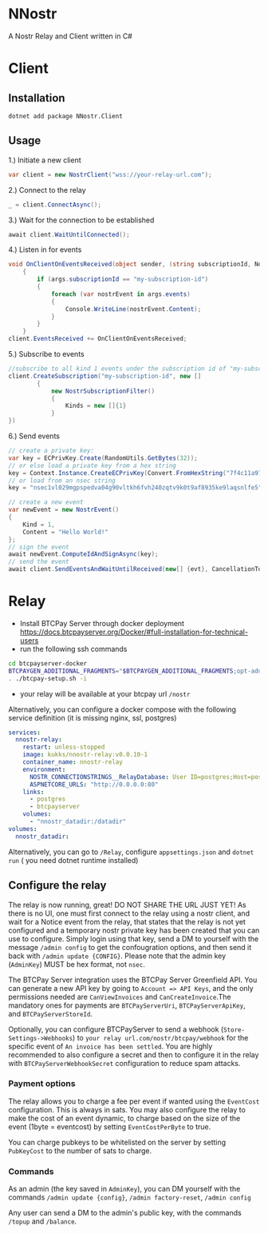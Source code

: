 # NNostr
A Nostr Relay and Client written in C#

# Client

## Installation

```dotnet add package NNostr.Client```

## Usage

1.) Initiate a new client
```csharp
var client = new NostrClient("wss://your-relay-url.com");
```
2.) Connect to the relay
```csharp
_ = client.ConnectAsync();
```
3.) Wait for the connection to be established
```csharp
await client.WaitUntilConnected();
```
4.) Listen in for events
```csharp
void OnClientOnEventsReceived(object sender, (string subscriptionId, NostrEvent[] events) args)
    {
        if (args.subscriptionId == "my-subscription-id")
        {
            foreach (var nostrEvent in args.events)
            {
                Console.WriteLine(nostrEvent.Content);
            }
        }
    }
client.EventsReceived += OnClientOnEventsReceived;
```

5.) Subscribe to events
```csharp
//subscribe to all kind 1 events under the subscription id of "my-subscription-id"
client.CreateSubscription("my-subscription-id", new []
        {
            new NostrSubscriptionFilter()
            {
                Kinds = new []{1}
            }
})
```
6.) Send events
```csharp
// create a private key:
var key = ECPrivKey.Create(RandomUtils.GetBytes(32));
// or else load a private key from a hex string
key = Context.Instance.CreateECPrivKey(Convert.FromHexString("7f4c11a9742721d66e40e321ca50b682c27f7422190c14a187525e69e604836a"));
// or load from an nsec string
key = "nsec1vl029mgpspedva04g90vltkh6fvh240zqtv9k0t9af8935ke9laqsnlfe5".FromNIP19Nsec();

// create a new event
var newEvent = new NostrEvent()
{
    Kind = 1,
    Content = "Hello World!"
};
// sign the event
await newEvent.ComputeIdAndSignAsync(key);
// send the event
await client.SendEventsAndWaitUntilReceived(new[] {evt}, CancellationToken.None);
```



# Relay
* Install BTCPay Server through docker deployment https://docs.btcpayserver.org/Docker/#full-installation-for-technical-users
* run the following ssh commands
```bash
cd btcpayserver-docker
BTCPAYGEN_ADDITIONAL_FRAGMENTS="$BTCPAYGEN_ADDITIONAL_FRAGMENTS;opt-add-nostr"
. ./btcpay-setup.sh -i
```
* your relay will be available at your btcpay url `/nostr`


Alternatively, you can configure a docker compose with the following service definition (it is missing nginx, ssl, postgres)
```yml
services:
  nnostr-relay:
    restart: unless-stopped
    image: kukks/nnostr-relay:v0.0.10-1
    container_name: nnostr-relay
    environment:
      NOSTR_CONNECTIONSTRINGS__RelayDatabase: User ID=postgres;Host=postgres;Port=5432;Database=nnostr
      ASPNETCORE_URLS: "http://0.0.0.0:80"
    links:
      - postgres
      - btcpayserver
    volumes:
      - "nnostr_datadir:/datadir"
volumes:
  nnostr_datadir:
```

Alternatively, you can go to `/Relay`, configure `appsettings.json` and `dotnet run` ( you need dotnet runtime installed)

## Configure the relay
The relay is now running, great! DO NOT SHARE THE URL JUST YET! As there is no UI, one must first connect to the relay using a nostr client, and wait for a Notice event from the relay, that states that the relay is not yet configured and a temporary nostr private key has been created that you can use to configure. Simply login using that key, send a DM to yourself with the message `/admin config` to get the confougration options, and then send it back with `/admin update {CONFIG}`. Please note that the admin key (`AdminKey`) MUST be hex format, not `nsec`.

The BTCPay Server integration uses the BTCPay Server Greenfield API. You can generate a new API key by going to `Account => API Keys`, and the only permissions needed are `CanViewInvoices` and `CanCreateInvoice`.The mandatory ones for payments are `BTCPayServerUri`, `BTCPayServerApiKey`, and `BTCPayServerStoreId`. 

Optionally, you can configure BTCPayServer to send a webhook (`Store-Settings->Webhooks`) to `your relay url.com/nostr/btcpay/webhook` for the specific event of `An invoice has been settled`. You are highly recommended to also configure a secret and then to configure it in the relay with `BTCPayServerWebhookSecret` configuration to reduce spam attacks.
### Payment options
The relay allows you to charge a fee per event if wanted using the `EventCost` configuration. This is always in sats. You may also configure the relay to make the cost of an event dynamic, to charge based on the size of the event (1byte = eventcost) by setting `EventCostPerByte` to true.

You can charge pubkeys to be whitelisted on the server by setting `PubKeyCost` to the number of sats to charge.

### Commands
As an admin (the key saved in `AdminKey`), you can DM yourself with the commands `/admin update {config}`, `/admin factory-reset`, `/admin config`

Any user can send a DM to the admin's public key, with the commands `/topup` and `/balance`. 


